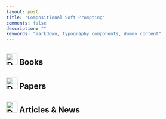 ```yaml
---
layout: post
title: "Compositional Soft Prompting"
comments: false
description: ""
keywords: "markdown, typography components, dummy content"
---
```


## <img src="{{ '/assets/images/icons/book-bookmark-solid.svg' | relative_url }}" alt="Description" style="width: 30px; height: 30px;"> Books

## <img src="{{ '/assets/images/icons/microscope-solid.svg' | relative_url }}" alt="Description" style="width: 30px; height: 30px;"> Papers

## <img src="{{ '/assets/images/icons/newspaper-solid.svg' | relative_url }}" alt="Description" style="width: 30px; height: 30px;"> Articles & News
